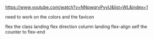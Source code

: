 https://www.youtube.com/watch?v=NNpwqrvPyyU&list=WL&index=1

need to work on the colors and the favicon 

flex the class landing 
flex direction column landing 
flex-align self the counter to flex-end 